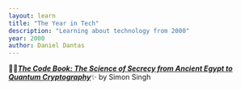 ```yaml
---
layout: learn
title: "The Year in Tech"
description: "Learning about technology from 2000"
year: 2000
author: Daniel Dantas
---
```


📕✨[***The Code Book: The Science of Secrecy from Ancient Egypt to Quantum Cryptography***](https://en.wikipedia.org/wiki/The_Code_Book)✨ by Simon Singh <!-- 3/31/2024 -->
